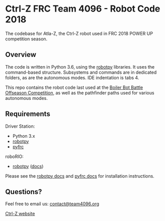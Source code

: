# Ctrl-Z FRC Team 4096 - Robot Code 2018

The codebase for Atla-Z, the Ctrl-Z robot used in FRC 2018 POWER UP competition season.

## Overview

The code is written in Python 3.6, using the [robotpy](http://robotpy.readthedocs.io/en/latest/) libraries. It uses the command-based
structure. Subsystems and commands are in dedicated folders, as are the autonomous modes. IDE indentation is tabs 4.

This repo contains the robot code last used at the [Boiler Bot Battle Offseason
Competition](https://www.purduefirst.org/boilerbotbattle), as well as the pathfinder paths used for various autonomous modes.

## Requirements

Driver Station:
- Python 3.x
- [robotpy](https://github.com/robotpy/robotpy-wpilib)
- [pyfrc](https://github.com/robotpy/pyfrc)

roboRIO:
- [robotpy](https://github.com/robotpy/robotpy-wpilib) ([docs](http://robotpy.readthedocs.io/en/latest/))

Please see the [robotpy docs](http://robotpy.readthedocs.io/en/latest/) and [pyfrc docs](http://pyfrc.readthedocs.io/en/latest/) for installation instructions.

## Questions?

Feel free to email us:
contact@team4096.org

[Ctrl-Z website](http://team4096.org/)